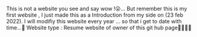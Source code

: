 This is not a website you see and say wow !😮... 
But remember this is my first website , I just made this as a Introduction from my side on (23 feb 2022).
I will modifiy this website every year ... so that i get to date with time...🚩
Website type : Resume website of owner of this git hub page🎇🎇🎇🎇
